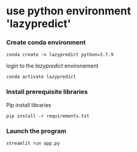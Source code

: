 # use python environment 'lazypredict'

### Create conda environment
```
conda create -n lazypredict python=3.7.9
```
login to the *lazypredict* environement
```
conda activate lazypredict
```
### Install prerequisite libraries

Pip install libraries
```
pip install -r requirements.txt
```

###  Launch the program
```
streamlit run app.py
```
